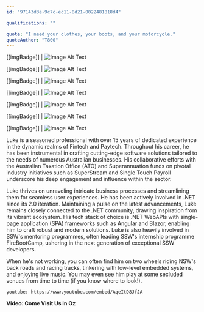 ```yaml
---
id: "97143d3e-9c7c-ec11-8d21-0022481818d4"

qualifications: ""

quote: "I need your clothes, your boots, and your motorcycle."
quoteAuthor: "T800"
---
```


[[imgBadge]]
| ![Image Alt Text](../badges/Business-microsoft-azure.png)

[[imgBadge]]
| ![Image Alt Text](../badges/Developer-blazor.png)

[[imgBadge]]
| ![Image Alt Text](../badges/Developer-c-sharp.png)

[[imgBadge]]
| ![Image Alt Text](../badges/Developer-dotnet-core.png)

[[imgBadge]]
| ![Image Alt Text](../badges/Developer-angular.png)

[[imgBadge]]
| ![Image Alt Text](../badges/Developer-c.png)

[[imgBadge]]
| ![Image Alt Text](../badges/Developer-github.png)


Luke is a seasoned professional with over 15 years of dedicated experience in the dynamic realms of Fintech and Paytech. Throughout his career, he has been instrumental in crafting cutting-edge software solutions tailored to the needs of numerous Australian businesses.  His collaborative efforts with the Australian Taxation Office (ATO) and Superannuation funds on pivotal industry initiatives such as SuperStream and Single Touch Payroll underscore his deep engagement and influence within the sector.

Luke thrives on unraveling intricate business processes and streamlining them for seamless user experiences. He has been actively involved in .NET since its 2.0 iteration. Maintaining a pulse on the latest advancements, Luke remains closely connected to the .NET community, drawing inspiration from its vibrant ecosystem. His tech stack of choice is .NET WebAPIs with single-page application (SPA) frameworks such as Angular and Blazor, enabling him to craft robust and modern solutions.
Luke is also heavily involved in SSW's mentoring programmes, often leading SSW's internship programme FireBootCamp, ushering in the next generation of exceptional SSW developers.

When he's not working, you can often find him on two wheels riding NSW's back roads and racing tracks, tinkering with low-level embedded systems, and enjoying live music. You may even see him play at some secluded venues from time to time (if you know where to look!).

`youtube: https://www.youtube.com/embed/AqeItD8JfJA`

**Video: Come Visit Us in Oz**
